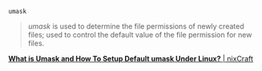 ```
umask
```

> *umask* is used to determine the file permissions of newly created files; used to control the default value of the file permission for new files.

[**What is Umask and How To Setup Default umask Under Linux?** | nixCraft](http://www.cyberciti.biz/tips/understanding-linux-unix-umask-value-usage.html)
